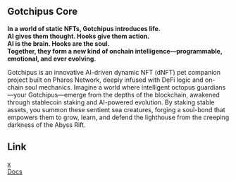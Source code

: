 ## Gotchipus Core

**In a world of static NFTs, Gotchipus introduces life.**  
**AI gives them thought. Hooks give them action.**  
**AI is the brain. Hooks are the soul.**  
**Together, they form a new kind of onchain intelligence—programmable, emotional, and ever evolving.**


Gotchipus is an innovative AI-driven dynamic NFT (dNFT) pet companion project built on Pharos Network, deeply infused with DeFi logic and on-chain soul mechanics. Imagine a world where intelligent octopus guardians—your Gotchipus—emerge from the depths of the blockchain, awakened through stablecoin staking and AI-powered evolution. By staking stable assets, you summon these sentient sea creatures, forging a soul-bond that empowers them to grow, learn, and defend the lighthouse from the creeping darkness of the Abyss Rift.



## Link

[x](https://x.com/gotchipus)  
[Docs](https://docs.gotchipus.com)
